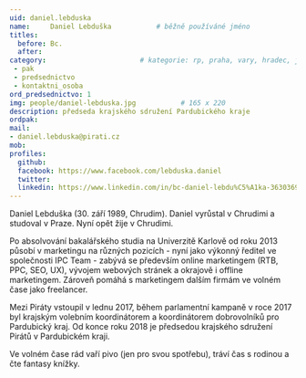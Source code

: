 ```yaml
---
uid: daniel.lebduska
name:     Daniel Lebduška      		# běžně používáné jméno
titles:
  before: Bc.
  after:
category:                 		# kategorie: rp, praha, vary, hradec, jmk, senat
 - pak
 - predsednictvo
 - kontaktni_osoba
ord_predsednictvo: 1
img: people/daniel-lebduska.jpg           # 165 x 220
description: předseda krajského sdružení Pardubického kraje			
ordpak:
mail:
- daniel.lebduska@pirati.cz
mob:
profiles:
  github:
  facebook: https://www.facebook.com/lebduska.daniel
  twitter:
  linkedin: https://www.linkedin.com/in/bc-daniel-lebdu%C5%A1ka-36303692/
---
```


Daniel Lebduška (30. září 1989, Chrudim). Daniel vyrůstal v Chrudimi a studoval v Praze. Nyní opět žije v Chrudimi.

Po absolvování bakalářského studia na Univerzitě Karlově od roku 2013 působí v marketingu na různých pozicích - nyní jako výkonný ředitel ve společnosti IPC Team - zabývá se především online marketingem (RTB, PPC, SEO, UX), vývojem webových stránek a okrajově i offline marketingem. Zároveň pomáhá s marketingem dalším firmám ve volném čase jako freelancer. 

Mezi Piráty vstoupil v lednu 2017, během parlamentní kampaně v roce 2017 byl krajským volebním koordinátorem a koordinátorem dobrovolníků pro Pardubický kraj. Od konce roku 2018 je předsedou krajského sdružení Pirátů v Pardubickém kraji.

Ve volném čase rád vaří pivo (jen pro svou spotřebu), tráví čas s rodinou a čte fantasy knížky.


